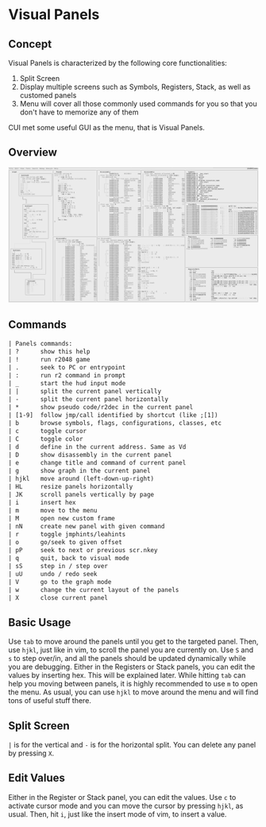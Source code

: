 # Visual Panels

## Concept

Visual Panels is characterized by the following core functionalities:

1. Split Screen
2. Display multiple screens such as Symbols, Registers, Stack, as well as customed panels
3. Menu will cover all those commonly used commands for you so that you don't have to memorize any of them

CUI met some useful GUI as the menu, that is Visual Panels.

## Overview

![Panels Overview](panels_overview.png)

## Commands
```
| Panels commands:
| ?      show this help
| !      run r2048 game
| .      seek to PC or entrypoint
| :      run r2 command in prompt
| _      start the hud input mode
| |      split the current panel vertically
| -      split the current panel horizontally
| *      show pseudo code/r2dec in the current panel
| [1-9]  follow jmp/call identified by shortcut (like ;[1])
| b      browse symbols, flags, configurations, classes, etc
| c      toggle cursor
| C      toggle color
| d      define in the current address. Same as Vd
| D      show disassembly in the current panel
| e      change title and command of current panel
| g      show graph in the current panel
| hjkl   move around (left-down-up-right)
| HL     resize panels horizontally
| JK     scroll panels vertically by page
| i      insert hex
| m      move to the menu
| M      open new custom frame
| nN     create new panel with given command
| r      toggle jmphints/leahints
| o      go/seek to given offset
| pP     seek to next or previous scr.nkey
| q      quit, back to visual mode
| sS     step in / step over
| uU     undo / redo seek
| V      go to the graph mode
| w      change the current layout of the panels
| X      close current panel
```

## Basic Usage

Use `tab` to move around the panels until you get to the targeted panel. Then, use `hjkl`, just like in vim, to scroll the panel you are currently on.
Use `S` and `s` to step over/in, and all the panels should be updated dynamically while you are debugging.
Either in the Registers or Stack panels, you can edit the values by inserting hex. This will be explained later.
While hitting `tab` can help you moving between panels, it is highly recommended to use `m` to open the menu.
As usual, you can use `hjkl` to move around the menu and will find tons of useful stuff there.

## Split Screen

`|` is for the vertical and `-` is for the horizontal split. You can delete any panel by pressing `X`.

## Edit Values

Either in the Register or Stack panel, you can edit the values. Use `c` to activate cursor mode and you can move the cursor by pressing `hjkl`, as usual. Then, hit `i`, just like the insert mode of vim, to insert a value.
